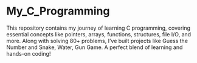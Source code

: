 # My_C_Programming
This repository contains my journey of learning C programming, covering essential concepts like pointers, arrays, functions, structures, file I/O, and more. Along with solving 80+ problems, I’ve built projects like Guess the Number and Snake, Water, Gun Game. A perfect blend of learning and hands-on coding!
